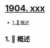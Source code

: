 # [1904. xxx](https://github.com/Tdahuyou/TNotes.leetcode/tree/main/notes/1904.%20xxx)

<!-- region:toc -->

- [1. 📝 概述](#1--概述)

<!-- endregion:toc -->

## 1. 📝 概述
